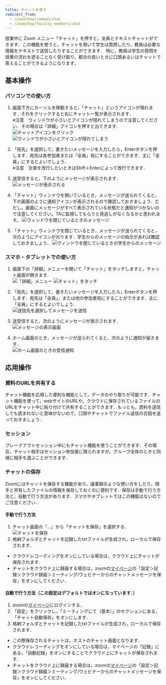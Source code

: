 ```yaml
---
title: チャットを使う
redirect_from:
  - /zoom/how/common/chat
  - /zoom/how/faculty_members/chat
---
```


授業中に Zoom メニュー「チャット」を押すと，全員とテキストチャットができます．この機能を使うと，チャットを用いて学生は質問したり，教員は必要な情報をテキストで送信したりすることができます．
特に，教員は学生の質問を授業の流れを遮ることなく受け取り，都合の良いときに口頭あるいはチャットで答えることができるようになります．

## 基本操作
### パソコンでの使い方

1. 画面下方にカーソルを移動すると，「チャット」というアイコンが現れます．それをクリックすると右にチャット一覧が表示されます．<br>
※注意　ウィンドウが小さいとアイコンが隠れてしまうので注意してください．その場合は「詳細」アイコンを押すと出てきます．<br>
![チャットアイコンをクリック](1.png)
![ウィンドウが小さいとアイコンが隠れてしまう](2.png)

1. 「宛先」を選択して，書きたいメッセージを入力したら，Enterボタンを押します．宛先は各参加者または「全員」宛にすることができます．主に「全員」にするとよいでしょう．<br>
※注意　文章を改行したいときはShift＋Enterによって改行できます．

3. 送受信すると，下のようにメッセージが表示されます．<br>
![メッセージが表示される](3.png)

4. 「チャット」ウィンドウを開いているとき，メッセージが送られてくると，下の画面のように通知アイコンが表示されるので確認しておきましょう．ただし，画面にメッセージがすべて表示されている状態だと通知がつかないので注意してください。TAに監視してもらうと見逃しがなくなるかと思われます。
![ウィンドウを閉じているときのメッセージ](4.png)

5.	「チャット」ウィンドウを閉じているとき，メッセージが送られてくると，次のようにアイコンが光ります．学生からのメッセージの指示があれば確認しておきましょう．
![ウィンドウを閉じているときの学生からのメッセージ](5.png)

### スマホ・タブレットでの使い方

1.	画面下の「詳細」メニューを開いて「チャット」をタッチしますと，チャット画面が開きます.<br>
![「詳細」メニュー](6.png)
![チャット」をタッチ](7.png)

2.	「宛先」を選択して，書きたいメッセージを入力したら，Enterボタンを押します．宛先は「全員」，または他の参加者宛にすることができます．主に「全員」にするとよいでしょう．<br>
![送信先を選択してメッセージを送信](8.png)

3.	送受信すると，次のようにメッセージが表示されます．<br>
![メッセージの表示画面](9.jpg)

4.	ホーム画面のとき，メッセージが送られてくると，次のように通知が届きます．<br>
![ホーム画面のときの受信通知](10.png)

## 応用操作

### 資料のURLを共有する
チャット機能を応用した便利な機能として，データのやり取りが可能です．チャット機能を使って，webサイトのURLや，クラウドに保存されているファイルのURLをチャット中に貼り付けて共有することができます．もっとも，資料を送信しても読まれないと意味がないので，口頭やチャットでファイル送信の合図を送っておきましょう．

### セッション
ブレークアウトセッション中にもチャット機能を使うことができます．その場合，チャット相手はセッション参加者に限られますが，グループ全体のときと同様に相手を選ぶことができます．

### チャットの保存
Zoomにはチャットを保存する機能があり，議事録のような使い方をしたり，相手と共有したファイルの情報を保存しておくのに便利です．保存は手動で行う方法と，自動で行う方法があります．スマホやタブレットではこの機能はないのでご注意ください．


#### 手動で行う方法

1. チャット画面の「…」から「チャットを保存」を選択する．
![チャットを保存](11.png)
2. 格納フォルダとチャットを記録したtxtファイルが生成され，ローカルで保存されます．

* クラウドレコーディングをオンにしている場合は，クラウド上にチャットが保存されます．
* チャットをクラウド上に録画する場合は，zoomの[マイページ](https://u-tokyo-ac-jp.zoom.us/profile/setting?tab=meeting)の「設定＞記録＞クラウド録画＞ミーティング/ウェビナーからのチャットメッセージを保存」をオンにしてください．

#### 自動で行う方法（この設定はデフォルトではオンになっています．）

1. zoomの[マイページ](https://u-tokyo-ac-jp.zoom.us/profile/setting?tab=meeting)にログインする．
2. 「設定」をクリックし，「ミーティングにて（基本）」のセクションにある，「チャット自動保存」をオンにします．
3. 格納フォルダとチャットを記録したtxtファイルが生成され，ローカルで保存されます．

* この際保存されるチャットは，ホストのチャット画面となります．
* クラウドレコーディングをオンにしている場合は，マイページの「記録」にある，「自動記録」をオンにすることでクラウド上にチャットが保存されます．
* チャットをクラウド上に録画する場合は，zoomの[マイページ](https://u-tokyo-ac-jp.zoom.us/profile/setting?tab=meeting)の「設定＞記録＞クラウド録画＞ミーティング/ウェビナーからのチャットメッセージを保存」をオンにしてください．
